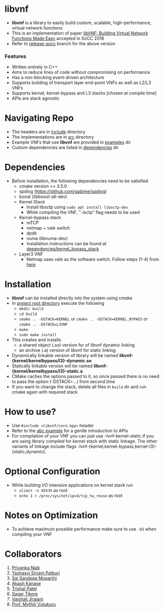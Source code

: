 # libvnf
* **libvnf** is a library to easily build custom, scalable, high-performance, virtual network functions
* This is an implementation of paper [libVNF: Building Virtual Network Functions Made Easy](https://www.cse.iitb.ac.in/~mythili/research/papers/2018-libvnf-socc.pdf) accepted in SoCC 2018
* Refer to [release-socc](https://github.com/networkedsystemsIITB/libVNF/tree/release-socc) branch for the above version

### Features
* Written entirely in C++
* Aims to reduce lines of code without compromising on performance
* Has a non-blocking event-driven architecture
* Supports building of transport layer end-point VNFs as well as L2/L3 VNFs
* Supports kernel, kernel-bypass and L3 stacks \[chosen at compile time\]
* APIs are stack agnostic

# Navigating Repo
* The headers are in [include](include) directory
* The implementations are in [src](src) directory
* Example VNFs that use **libvnf** are provided in [examples](examples) dir
* Custom dependencies are listed in [dependencies](dependencies) dir

# Dependencies
* Before installation, the following dependencies need to be satisfied
    * cmake version >= 3.5.0
    * spdlog (https://github.com/gabime/spdlog)
    * boost (libboost-all-dev)
    * Kernel Stack
        * Install libsctp using `sudo apt install libsctp-dev`
        * While compiling the VNF, "-lsctp" flag needs to be used
    * Kernel-bypass stack
        * mTCP
        * netmap + vale switch
        * dpdk
        * numa (libnuma-dev)
        * Installation instructions can be found at [dependencies/kernel_bypass_stack](dependencies/kernel_bypass_stack)
    * Layer3 VNF
        * Netmap uses vale as the software switch. Follow steps (1-4) from [here](https://github.com/networkedsystemsIITB/Modified_mTCP/blob/master/mTCP_over_Netmap/docs/netmap_docs/user_manual.pdf)


# Installation
* **libvnf** can be installed directly into the system using cmake
* In [project root directory](.) execute the following
    * `mkdir build`
    * `cd build`
    * `cmake .. -DSTACK=KERNEL` or `cmake .. -DSTACK=KERNEL_BYPASS` or `cmake .. -DSTACK=L3VNF` 
    * `make`
    * `sudo make install`
* This creates and installs
    * a shared object (.so) version for of libvnf dynamic linking
    * an archive (.a) version of libvnf for static linking
* Dynamically linkable version of library will be named **libvnf-{kernel/kernelbypass/l3}-dynamic.so**
* Statically linkable version will be named **libvnf-{kernel/kernelbypass/l3}-static.a**
* CMake caches the options passed to it, so once passed there is no need to pass the option (-DSTACK=...) from second time
* If you want to change the stack, delete all files in `build` dir and run cmake again with required stack

# How to use?
* Use `#include <libvnf/core.hpp>` header
* Refer to the [abc example](examples/abc) for a gentle introduction to APIs
* For compilation of your VNF you can just use -lvnf-kernel-static if you are using library compiled for kernel stack with static linkage. The other variants of linkage include flags -lvnf-{kernel,kernel-bypass,kernel-l3}-{static,dynamic}.

# Optional Configuration
* While building I/O intensive applications on kernel stack run
    * `ulimit -n 65535` as root
    * `echo 1 > /proc/sys/net/ipv4/tcp_tw_reuse` as root

# Notes on Optimization
* To achieve maximum possible performance make sure to use `-O3` when compiling your VNF

# Collaborators
1. [Priyanka Naik](https://www.cse.iitb.ac.in/~ppnaik/)
1. [Yashasvi Sriram Patkuri](https://github.com/Yashasvi-Sriram)
1. [Sai Sandeep Moparthi](https://github.com/sandeep-END)
1. [Akash Kanase](https://in.linkedin.com/in/akashkanase)
1. [Trishal Patel](https://www.cse.iitb.ac.in/~trishal/)
1. [Sagar Tikore](https://www.cse.iitb.ac.in/~sagart/)
1. [Vaishali Jhalani](https://www.cse.iitb.ac.in/~vaishali/)
1. [Prof. Mythili Vutukuru](https://www.cse.iitb.ac.in/~mythili/)
